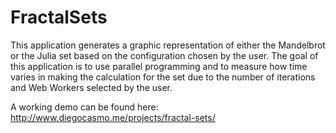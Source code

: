 FractalSets
===========

This application generates a graphic representation of either the Mandelbrot or the Julia set based on the configuration chosen by the user. The goal of this application is to use parallel programming and to measure how time varies in making the calculation for the set due to the number of iterations and Web Workers selected by the user.

A working demo can be found here: http://www.diegocasmo.me/projects/fractal-sets/
